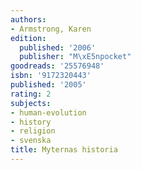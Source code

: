 ```yaml
---
authors:
- Armstrong, Karen
edition:
  published: '2006'
  publisher: "M\xE5npocket"
goodreads: '25576948'
isbn: '9172320443'
published: '2005'
rating: 2
subjects:
- human-evolution
- history
- religion
- svenska
title: Myternas historia
---
```


